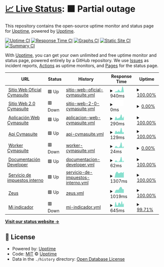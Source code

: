# [📈 Live Status](https://cymasuite.github.io): <!--live status--> **🟧 Partial outage**

This repository contains the open-source uptime monitor and status page for [Upptime](https://upptime.js.org), powered by [Upptime](https://github.com/upptime/upptime).

[![Uptime CI](https://github.com/CymaSuite/upptime/workflows/Uptime%20CI/badge.svg)](https://github.com/CymaSuite/upptime/actions?query=workflow%3A%22Uptime+CI%22)
[![Response Time CI](https://github.com/CymaSuite/upptime/workflows/Response%20Time%20CI/badge.svg)](https://github.com/CymaSuite/upptime/actions?query=workflow%3A%22Response+Time+CI%22)
[![Graphs CI](https://github.com/CymaSuite/upptime/workflows/Graphs%20CI/badge.svg)](https://github.com/CymaSuite/upptime/actions?query=workflow%3A%22Graphs+CI%22)
[![Static Site CI](https://github.com/CymaSuite/upptime/workflows/Static%20Site%20CI/badge.svg)](https://github.com/CymaSuite/upptime/actions?query=workflow%3A%22Static+Site+CI%22)
[![Summary CI](https://github.com/CymaSuite/upptime/workflows/Summary%20CI/badge.svg)](https://github.com/CymaSuite/upptime/actions?query=workflow%3A%22Summary+CI%22)

With [Upptime](https://upptime.js.org), you can get your own unlimited and free uptime monitor and status page, powered entirely by a GitHub repository. We use [Issues](https://github.com/upptime/upptime/issues) as incident reports, [Actions](https://github.com/CymaSuite/upptime/actions) as uptime monitors, and [Pages](https://cymasuite.github.io) for the status page.

<!--start: status pages-->
<!-- This summary is generated by Upptime (https://github.com/upptime/upptime) -->
<!-- Do not edit this manually, your changes will be overwritten -->
<!-- prettier-ignore -->
| URL | Status | History | Response Time | Uptime |
| --- | ------ | ------- | ------------- | ------ |
| <img alt="" src="https://icons.duckduckgo.com/ip3/www.cymasuite.com.ico" height="13"> [Sitio Web Oficial Cymasuite](https://www.cymasuite.com) | 🟩 Up | [sitio-web-oficial-cymasuite.yml](https://github.com/CymaSuite/upptime/commits/HEAD/history/sitio-web-oficial-cymasuite.yml) | <details><summary><img alt="Response time graph" src="./graphs/sitio-web-oficial-cymasuite/response-time-week.png" height="20"> 940ms</summary><br><a href="https://CymaSuite.github.io/upptime/history/sitio-web-oficial-cymasuite"><img alt="Response time 1805" src="https://img.shields.io/endpoint?url=https%3A%2F%2Fraw.githubusercontent.com%2FCymaSuite%2Fupptime%2FHEAD%2Fapi%2Fsitio-web-oficial-cymasuite%2Fresponse-time.json"></a><br><a href="https://CymaSuite.github.io/upptime/history/sitio-web-oficial-cymasuite"><img alt="24-hour response time 448" src="https://img.shields.io/endpoint?url=https%3A%2F%2Fraw.githubusercontent.com%2FCymaSuite%2Fupptime%2FHEAD%2Fapi%2Fsitio-web-oficial-cymasuite%2Fresponse-time-day.json"></a><br><a href="https://CymaSuite.github.io/upptime/history/sitio-web-oficial-cymasuite"><img alt="7-day response time 940" src="https://img.shields.io/endpoint?url=https%3A%2F%2Fraw.githubusercontent.com%2FCymaSuite%2Fupptime%2FHEAD%2Fapi%2Fsitio-web-oficial-cymasuite%2Fresponse-time-week.json"></a><br><a href="https://CymaSuite.github.io/upptime/history/sitio-web-oficial-cymasuite"><img alt="30-day response time 963" src="https://img.shields.io/endpoint?url=https%3A%2F%2Fraw.githubusercontent.com%2FCymaSuite%2Fupptime%2FHEAD%2Fapi%2Fsitio-web-oficial-cymasuite%2Fresponse-time-month.json"></a><br><a href="https://CymaSuite.github.io/upptime/history/sitio-web-oficial-cymasuite"><img alt="1-year response time 1011" src="https://img.shields.io/endpoint?url=https%3A%2F%2Fraw.githubusercontent.com%2FCymaSuite%2Fupptime%2FHEAD%2Fapi%2Fsitio-web-oficial-cymasuite%2Fresponse-time-year.json"></a></details> | <details><summary><a href="https://CymaSuite.github.io/upptime/history/sitio-web-oficial-cymasuite">100.00%</a></summary><a href="https://CymaSuite.github.io/upptime/history/sitio-web-oficial-cymasuite"><img alt="All-time uptime 99.71%" src="https://img.shields.io/endpoint?url=https%3A%2F%2Fraw.githubusercontent.com%2FCymaSuite%2Fupptime%2FHEAD%2Fapi%2Fsitio-web-oficial-cymasuite%2Fuptime.json"></a><br><a href="https://CymaSuite.github.io/upptime/history/sitio-web-oficial-cymasuite"><img alt="24-hour uptime 100.00%" src="https://img.shields.io/endpoint?url=https%3A%2F%2Fraw.githubusercontent.com%2FCymaSuite%2Fupptime%2FHEAD%2Fapi%2Fsitio-web-oficial-cymasuite%2Fuptime-day.json"></a><br><a href="https://CymaSuite.github.io/upptime/history/sitio-web-oficial-cymasuite"><img alt="7-day uptime 100.00%" src="https://img.shields.io/endpoint?url=https%3A%2F%2Fraw.githubusercontent.com%2FCymaSuite%2Fupptime%2FHEAD%2Fapi%2Fsitio-web-oficial-cymasuite%2Fuptime-week.json"></a><br><a href="https://CymaSuite.github.io/upptime/history/sitio-web-oficial-cymasuite"><img alt="30-day uptime 100.00%" src="https://img.shields.io/endpoint?url=https%3A%2F%2Fraw.githubusercontent.com%2FCymaSuite%2Fupptime%2FHEAD%2Fapi%2Fsitio-web-oficial-cymasuite%2Fuptime-month.json"></a><br><a href="https://CymaSuite.github.io/upptime/history/sitio-web-oficial-cymasuite"><img alt="1-year uptime 99.88%" src="https://img.shields.io/endpoint?url=https%3A%2F%2Fraw.githubusercontent.com%2FCymaSuite%2Fupptime%2FHEAD%2Fapi%2Fsitio-web-oficial-cymasuite%2Fuptime-year.json"></a></details>
| <img alt="" src="https://icons.duckduckgo.com/ip3/web.cymasuite.com.ico" height="13"> [Sitio Web 2.0 Cymasuite](https://web.cymasuite.com) | 🟥 Down | [sitio-web-2-0-cymasuite.yml](https://github.com/CymaSuite/upptime/commits/HEAD/history/sitio-web-2-0-cymasuite.yml) | <details><summary><img alt="Response time graph" src="./graphs/sitio-web-2-0-cymasuite/response-time-week.png" height="20"> 0ms</summary><br><a href="https://CymaSuite.github.io/upptime/history/sitio-web-2-0-cymasuite"><img alt="Response time 0" src="https://img.shields.io/endpoint?url=https%3A%2F%2Fraw.githubusercontent.com%2FCymaSuite%2Fupptime%2FHEAD%2Fapi%2Fsitio-web-2-0-cymasuite%2Fresponse-time.json"></a><br><a href="https://CymaSuite.github.io/upptime/history/sitio-web-2-0-cymasuite"><img alt="24-hour response time 0" src="https://img.shields.io/endpoint?url=https%3A%2F%2Fraw.githubusercontent.com%2FCymaSuite%2Fupptime%2FHEAD%2Fapi%2Fsitio-web-2-0-cymasuite%2Fresponse-time-day.json"></a><br><a href="https://CymaSuite.github.io/upptime/history/sitio-web-2-0-cymasuite"><img alt="7-day response time 0" src="https://img.shields.io/endpoint?url=https%3A%2F%2Fraw.githubusercontent.com%2FCymaSuite%2Fupptime%2FHEAD%2Fapi%2Fsitio-web-2-0-cymasuite%2Fresponse-time-week.json"></a><br><a href="https://CymaSuite.github.io/upptime/history/sitio-web-2-0-cymasuite"><img alt="30-day response time 0" src="https://img.shields.io/endpoint?url=https%3A%2F%2Fraw.githubusercontent.com%2FCymaSuite%2Fupptime%2FHEAD%2Fapi%2Fsitio-web-2-0-cymasuite%2Fresponse-time-month.json"></a><br><a href="https://CymaSuite.github.io/upptime/history/sitio-web-2-0-cymasuite"><img alt="1-year response time 0" src="https://img.shields.io/endpoint?url=https%3A%2F%2Fraw.githubusercontent.com%2FCymaSuite%2Fupptime%2FHEAD%2Fapi%2Fsitio-web-2-0-cymasuite%2Fresponse-time-year.json"></a></details> | <details><summary><a href="https://CymaSuite.github.io/upptime/history/sitio-web-2-0-cymasuite">0.00%</a></summary><a href="https://CymaSuite.github.io/upptime/history/sitio-web-2-0-cymasuite"><img alt="All-time uptime 0.58%" src="https://img.shields.io/endpoint?url=https%3A%2F%2Fraw.githubusercontent.com%2FCymaSuite%2Fupptime%2FHEAD%2Fapi%2Fsitio-web-2-0-cymasuite%2Fuptime.json"></a><br><a href="https://CymaSuite.github.io/upptime/history/sitio-web-2-0-cymasuite"><img alt="24-hour uptime 0.00%" src="https://img.shields.io/endpoint?url=https%3A%2F%2Fraw.githubusercontent.com%2FCymaSuite%2Fupptime%2FHEAD%2Fapi%2Fsitio-web-2-0-cymasuite%2Fuptime-day.json"></a><br><a href="https://CymaSuite.github.io/upptime/history/sitio-web-2-0-cymasuite"><img alt="7-day uptime 0.00%" src="https://img.shields.io/endpoint?url=https%3A%2F%2Fraw.githubusercontent.com%2FCymaSuite%2Fupptime%2FHEAD%2Fapi%2Fsitio-web-2-0-cymasuite%2Fuptime-week.json"></a><br><a href="https://CymaSuite.github.io/upptime/history/sitio-web-2-0-cymasuite"><img alt="30-day uptime 0.00%" src="https://img.shields.io/endpoint?url=https%3A%2F%2Fraw.githubusercontent.com%2FCymaSuite%2Fupptime%2FHEAD%2Fapi%2Fsitio-web-2-0-cymasuite%2Fuptime-month.json"></a><br><a href="https://CymaSuite.github.io/upptime/history/sitio-web-2-0-cymasuite"><img alt="1-year uptime 0.00%" src="https://img.shields.io/endpoint?url=https%3A%2F%2Fraw.githubusercontent.com%2FCymaSuite%2Fupptime%2FHEAD%2Fapi%2Fsitio-web-2-0-cymasuite%2Fuptime-year.json"></a></details>
| <img alt="" src="https://icons.duckduckgo.com/ip3/app.cymasuite.com.ico" height="13"> [Aplicación Web Cymasuite](https://app.cymasuite.com) | 🟩 Up | [aplicacion-web-cymasuite.yml](https://github.com/CymaSuite/upptime/commits/HEAD/history/aplicacion-web-cymasuite.yml) | <details><summary><img alt="Response time graph" src="./graphs/aplicacion-web-cymasuite/response-time-week.png" height="20"> 290ms</summary><br><a href="https://CymaSuite.github.io/upptime/history/aplicacion-web-cymasuite"><img alt="Response time 398" src="https://img.shields.io/endpoint?url=https%3A%2F%2Fraw.githubusercontent.com%2FCymaSuite%2Fupptime%2FHEAD%2Fapi%2Faplicacion-web-cymasuite%2Fresponse-time.json"></a><br><a href="https://CymaSuite.github.io/upptime/history/aplicacion-web-cymasuite"><img alt="24-hour response time 362" src="https://img.shields.io/endpoint?url=https%3A%2F%2Fraw.githubusercontent.com%2FCymaSuite%2Fupptime%2FHEAD%2Fapi%2Faplicacion-web-cymasuite%2Fresponse-time-day.json"></a><br><a href="https://CymaSuite.github.io/upptime/history/aplicacion-web-cymasuite"><img alt="7-day response time 290" src="https://img.shields.io/endpoint?url=https%3A%2F%2Fraw.githubusercontent.com%2FCymaSuite%2Fupptime%2FHEAD%2Fapi%2Faplicacion-web-cymasuite%2Fresponse-time-week.json"></a><br><a href="https://CymaSuite.github.io/upptime/history/aplicacion-web-cymasuite"><img alt="30-day response time 454" src="https://img.shields.io/endpoint?url=https%3A%2F%2Fraw.githubusercontent.com%2FCymaSuite%2Fupptime%2FHEAD%2Fapi%2Faplicacion-web-cymasuite%2Fresponse-time-month.json"></a><br><a href="https://CymaSuite.github.io/upptime/history/aplicacion-web-cymasuite"><img alt="1-year response time 380" src="https://img.shields.io/endpoint?url=https%3A%2F%2Fraw.githubusercontent.com%2FCymaSuite%2Fupptime%2FHEAD%2Fapi%2Faplicacion-web-cymasuite%2Fresponse-time-year.json"></a></details> | <details><summary><a href="https://CymaSuite.github.io/upptime/history/aplicacion-web-cymasuite">100.00%</a></summary><a href="https://CymaSuite.github.io/upptime/history/aplicacion-web-cymasuite"><img alt="All-time uptime 99.99%" src="https://img.shields.io/endpoint?url=https%3A%2F%2Fraw.githubusercontent.com%2FCymaSuite%2Fupptime%2FHEAD%2Fapi%2Faplicacion-web-cymasuite%2Fuptime.json"></a><br><a href="https://CymaSuite.github.io/upptime/history/aplicacion-web-cymasuite"><img alt="24-hour uptime 100.00%" src="https://img.shields.io/endpoint?url=https%3A%2F%2Fraw.githubusercontent.com%2FCymaSuite%2Fupptime%2FHEAD%2Fapi%2Faplicacion-web-cymasuite%2Fuptime-day.json"></a><br><a href="https://CymaSuite.github.io/upptime/history/aplicacion-web-cymasuite"><img alt="7-day uptime 100.00%" src="https://img.shields.io/endpoint?url=https%3A%2F%2Fraw.githubusercontent.com%2FCymaSuite%2Fupptime%2FHEAD%2Fapi%2Faplicacion-web-cymasuite%2Fuptime-week.json"></a><br><a href="https://CymaSuite.github.io/upptime/history/aplicacion-web-cymasuite"><img alt="30-day uptime 100.00%" src="https://img.shields.io/endpoint?url=https%3A%2F%2Fraw.githubusercontent.com%2FCymaSuite%2Fupptime%2FHEAD%2Fapi%2Faplicacion-web-cymasuite%2Fuptime-month.json"></a><br><a href="https://CymaSuite.github.io/upptime/history/aplicacion-web-cymasuite"><img alt="1-year uptime 99.99%" src="https://img.shields.io/endpoint?url=https%3A%2F%2Fraw.githubusercontent.com%2FCymaSuite%2Fupptime%2FHEAD%2Fapi%2Faplicacion-web-cymasuite%2Fuptime-year.json"></a></details>
| <img alt="" src="https://icons.duckduckgo.com/ip3/api.cymasuite.com.ico" height="13"> [Api Cymasuite](https://api.cymasuite.com/api/v1/healthcheck) | 🟩 Up | [api-cymasuite.yml](https://github.com/CymaSuite/upptime/commits/HEAD/history/api-cymasuite.yml) | <details><summary><img alt="Response time graph" src="./graphs/api-cymasuite/response-time-week.png" height="20"> 129ms</summary><br><a href="https://CymaSuite.github.io/upptime/history/api-cymasuite"><img alt="Response time 178" src="https://img.shields.io/endpoint?url=https%3A%2F%2Fraw.githubusercontent.com%2FCymaSuite%2Fupptime%2FHEAD%2Fapi%2Fapi-cymasuite%2Fresponse-time.json"></a><br><a href="https://CymaSuite.github.io/upptime/history/api-cymasuite"><img alt="24-hour response time 94" src="https://img.shields.io/endpoint?url=https%3A%2F%2Fraw.githubusercontent.com%2FCymaSuite%2Fupptime%2FHEAD%2Fapi%2Fapi-cymasuite%2Fresponse-time-day.json"></a><br><a href="https://CymaSuite.github.io/upptime/history/api-cymasuite"><img alt="7-day response time 129" src="https://img.shields.io/endpoint?url=https%3A%2F%2Fraw.githubusercontent.com%2FCymaSuite%2Fupptime%2FHEAD%2Fapi%2Fapi-cymasuite%2Fresponse-time-week.json"></a><br><a href="https://CymaSuite.github.io/upptime/history/api-cymasuite"><img alt="30-day response time 166" src="https://img.shields.io/endpoint?url=https%3A%2F%2Fraw.githubusercontent.com%2FCymaSuite%2Fupptime%2FHEAD%2Fapi%2Fapi-cymasuite%2Fresponse-time-month.json"></a><br><a href="https://CymaSuite.github.io/upptime/history/api-cymasuite"><img alt="1-year response time 178" src="https://img.shields.io/endpoint?url=https%3A%2F%2Fraw.githubusercontent.com%2FCymaSuite%2Fupptime%2FHEAD%2Fapi%2Fapi-cymasuite%2Fresponse-time-year.json"></a></details> | <details><summary><a href="https://CymaSuite.github.io/upptime/history/api-cymasuite">100.00%</a></summary><a href="https://CymaSuite.github.io/upptime/history/api-cymasuite"><img alt="All-time uptime 99.48%" src="https://img.shields.io/endpoint?url=https%3A%2F%2Fraw.githubusercontent.com%2FCymaSuite%2Fupptime%2FHEAD%2Fapi%2Fapi-cymasuite%2Fuptime.json"></a><br><a href="https://CymaSuite.github.io/upptime/history/api-cymasuite"><img alt="24-hour uptime 100.00%" src="https://img.shields.io/endpoint?url=https%3A%2F%2Fraw.githubusercontent.com%2FCymaSuite%2Fupptime%2FHEAD%2Fapi%2Fapi-cymasuite%2Fuptime-day.json"></a><br><a href="https://CymaSuite.github.io/upptime/history/api-cymasuite"><img alt="7-day uptime 100.00%" src="https://img.shields.io/endpoint?url=https%3A%2F%2Fraw.githubusercontent.com%2FCymaSuite%2Fupptime%2FHEAD%2Fapi%2Fapi-cymasuite%2Fuptime-week.json"></a><br><a href="https://CymaSuite.github.io/upptime/history/api-cymasuite"><img alt="30-day uptime 100.00%" src="https://img.shields.io/endpoint?url=https%3A%2F%2Fraw.githubusercontent.com%2FCymaSuite%2Fupptime%2FHEAD%2Fapi%2Fapi-cymasuite%2Fuptime-month.json"></a><br><a href="https://CymaSuite.github.io/upptime/history/api-cymasuite"><img alt="1-year uptime 99.34%" src="https://img.shields.io/endpoint?url=https%3A%2F%2Fraw.githubusercontent.com%2FCymaSuite%2Fupptime%2FHEAD%2Fapi%2Fapi-cymasuite%2Fuptime-year.json"></a></details>
| <img alt="" src="https://icons.duckduckgo.com/ip3/api.cymasuite.com.ico" height="13"> [Worker Cymasuite](https://api.cymasuite.com/sidekiq) | 🟥 Down | [worker-cymasuite.yml](https://github.com/CymaSuite/upptime/commits/HEAD/history/worker-cymasuite.yml) | <details><summary><img alt="Response time graph" src="./graphs/worker-cymasuite/response-time-week.png" height="20"> 24ms</summary><br><a href="https://CymaSuite.github.io/upptime/history/worker-cymasuite"><img alt="Response time 57" src="https://img.shields.io/endpoint?url=https%3A%2F%2Fraw.githubusercontent.com%2FCymaSuite%2Fupptime%2FHEAD%2Fapi%2Fworker-cymasuite%2Fresponse-time.json"></a><br><a href="https://CymaSuite.github.io/upptime/history/worker-cymasuite"><img alt="24-hour response time 23" src="https://img.shields.io/endpoint?url=https%3A%2F%2Fraw.githubusercontent.com%2FCymaSuite%2Fupptime%2FHEAD%2Fapi%2Fworker-cymasuite%2Fresponse-time-day.json"></a><br><a href="https://CymaSuite.github.io/upptime/history/worker-cymasuite"><img alt="7-day response time 24" src="https://img.shields.io/endpoint?url=https%3A%2F%2Fraw.githubusercontent.com%2FCymaSuite%2Fupptime%2FHEAD%2Fapi%2Fworker-cymasuite%2Fresponse-time-week.json"></a><br><a href="https://CymaSuite.github.io/upptime/history/worker-cymasuite"><img alt="30-day response time 35" src="https://img.shields.io/endpoint?url=https%3A%2F%2Fraw.githubusercontent.com%2FCymaSuite%2Fupptime%2FHEAD%2Fapi%2Fworker-cymasuite%2Fresponse-time-month.json"></a><br><a href="https://CymaSuite.github.io/upptime/history/worker-cymasuite"><img alt="1-year response time 46" src="https://img.shields.io/endpoint?url=https%3A%2F%2Fraw.githubusercontent.com%2FCymaSuite%2Fupptime%2FHEAD%2Fapi%2Fworker-cymasuite%2Fresponse-time-year.json"></a></details> | <details><summary><a href="https://CymaSuite.github.io/upptime/history/worker-cymasuite">0.00%</a></summary><a href="https://CymaSuite.github.io/upptime/history/worker-cymasuite"><img alt="All-time uptime 74.89%" src="https://img.shields.io/endpoint?url=https%3A%2F%2Fraw.githubusercontent.com%2FCymaSuite%2Fupptime%2FHEAD%2Fapi%2Fworker-cymasuite%2Fuptime.json"></a><br><a href="https://CymaSuite.github.io/upptime/history/worker-cymasuite"><img alt="24-hour uptime 0.00%" src="https://img.shields.io/endpoint?url=https%3A%2F%2Fraw.githubusercontent.com%2FCymaSuite%2Fupptime%2FHEAD%2Fapi%2Fworker-cymasuite%2Fuptime-day.json"></a><br><a href="https://CymaSuite.github.io/upptime/history/worker-cymasuite"><img alt="7-day uptime 0.00%" src="https://img.shields.io/endpoint?url=https%3A%2F%2Fraw.githubusercontent.com%2FCymaSuite%2Fupptime%2FHEAD%2Fapi%2Fworker-cymasuite%2Fuptime-week.json"></a><br><a href="https://CymaSuite.github.io/upptime/history/worker-cymasuite"><img alt="30-day uptime 0.00%" src="https://img.shields.io/endpoint?url=https%3A%2F%2Fraw.githubusercontent.com%2FCymaSuite%2Fupptime%2FHEAD%2Fapi%2Fworker-cymasuite%2Fuptime-month.json"></a><br><a href="https://CymaSuite.github.io/upptime/history/worker-cymasuite"><img alt="1-year uptime 17.85%" src="https://img.shields.io/endpoint?url=https%3A%2F%2Fraw.githubusercontent.com%2FCymaSuite%2Fupptime%2FHEAD%2Fapi%2Fworker-cymasuite%2Fuptime-year.json"></a></details>
| <img alt="" src="https://icons.duckduckgo.com/ip3/api.cymasuite.com.ico" height="13"> [Documentación Developer](https://api.cymasuite.com/api-docs/index.html) | 🟩 Up | [documentacion-developer.yml](https://github.com/CymaSuite/upptime/commits/HEAD/history/documentacion-developer.yml) | <details><summary><img alt="Response time graph" src="./graphs/documentacion-developer/response-time-week.png" height="20"> 62ms</summary><br><a href="https://CymaSuite.github.io/upptime/history/documentacion-developer"><img alt="Response time 95" src="https://img.shields.io/endpoint?url=https%3A%2F%2Fraw.githubusercontent.com%2FCymaSuite%2Fupptime%2FHEAD%2Fapi%2Fdocumentacion-developer%2Fresponse-time.json"></a><br><a href="https://CymaSuite.github.io/upptime/history/documentacion-developer"><img alt="24-hour response time 59" src="https://img.shields.io/endpoint?url=https%3A%2F%2Fraw.githubusercontent.com%2FCymaSuite%2Fupptime%2FHEAD%2Fapi%2Fdocumentacion-developer%2Fresponse-time-day.json"></a><br><a href="https://CymaSuite.github.io/upptime/history/documentacion-developer"><img alt="7-day response time 62" src="https://img.shields.io/endpoint?url=https%3A%2F%2Fraw.githubusercontent.com%2FCymaSuite%2Fupptime%2FHEAD%2Fapi%2Fdocumentacion-developer%2Fresponse-time-week.json"></a><br><a href="https://CymaSuite.github.io/upptime/history/documentacion-developer"><img alt="30-day response time 92" src="https://img.shields.io/endpoint?url=https%3A%2F%2Fraw.githubusercontent.com%2FCymaSuite%2Fupptime%2FHEAD%2Fapi%2Fdocumentacion-developer%2Fresponse-time-month.json"></a><br><a href="https://CymaSuite.github.io/upptime/history/documentacion-developer"><img alt="1-year response time 84" src="https://img.shields.io/endpoint?url=https%3A%2F%2Fraw.githubusercontent.com%2FCymaSuite%2Fupptime%2FHEAD%2Fapi%2Fdocumentacion-developer%2Fresponse-time-year.json"></a></details> | <details><summary><a href="https://CymaSuite.github.io/upptime/history/documentacion-developer">100.00%</a></summary><a href="https://CymaSuite.github.io/upptime/history/documentacion-developer"><img alt="All-time uptime 99.50%" src="https://img.shields.io/endpoint?url=https%3A%2F%2Fraw.githubusercontent.com%2FCymaSuite%2Fupptime%2FHEAD%2Fapi%2Fdocumentacion-developer%2Fuptime.json"></a><br><a href="https://CymaSuite.github.io/upptime/history/documentacion-developer"><img alt="24-hour uptime 100.00%" src="https://img.shields.io/endpoint?url=https%3A%2F%2Fraw.githubusercontent.com%2FCymaSuite%2Fupptime%2FHEAD%2Fapi%2Fdocumentacion-developer%2Fuptime-day.json"></a><br><a href="https://CymaSuite.github.io/upptime/history/documentacion-developer"><img alt="7-day uptime 100.00%" src="https://img.shields.io/endpoint?url=https%3A%2F%2Fraw.githubusercontent.com%2FCymaSuite%2Fupptime%2FHEAD%2Fapi%2Fdocumentacion-developer%2Fuptime-week.json"></a><br><a href="https://CymaSuite.github.io/upptime/history/documentacion-developer"><img alt="30-day uptime 100.00%" src="https://img.shields.io/endpoint?url=https%3A%2F%2Fraw.githubusercontent.com%2FCymaSuite%2Fupptime%2FHEAD%2Fapi%2Fdocumentacion-developer%2Fuptime-month.json"></a><br><a href="https://CymaSuite.github.io/upptime/history/documentacion-developer"><img alt="1-year uptime 99.34%" src="https://img.shields.io/endpoint?url=https%3A%2F%2Fraw.githubusercontent.com%2FCymaSuite%2Fupptime%2FHEAD%2Fapi%2Fdocumentacion-developer%2Fuptime-year.json"></a></details>
| <img alt="" src="https://icons.duckduckgo.com/ip3/homer.sii.cl.ico" height="13"> [Servicio de impuestos interno](https://homer.sii.cl) | 🟩 Up | [servicio-de-impuestos-interno.yml](https://github.com/CymaSuite/upptime/commits/HEAD/history/servicio-de-impuestos-interno.yml) | <details><summary><img alt="Response time graph" src="./graphs/servicio-de-impuestos-interno/response-time-week.png" height="20"> 1307ms</summary><br><a href="https://CymaSuite.github.io/upptime/history/servicio-de-impuestos-interno"><img alt="Response time 1000" src="https://img.shields.io/endpoint?url=https%3A%2F%2Fraw.githubusercontent.com%2FCymaSuite%2Fupptime%2FHEAD%2Fapi%2Fservicio-de-impuestos-interno%2Fresponse-time.json"></a><br><a href="https://CymaSuite.github.io/upptime/history/servicio-de-impuestos-interno"><img alt="24-hour response time 1500" src="https://img.shields.io/endpoint?url=https%3A%2F%2Fraw.githubusercontent.com%2FCymaSuite%2Fupptime%2FHEAD%2Fapi%2Fservicio-de-impuestos-interno%2Fresponse-time-day.json"></a><br><a href="https://CymaSuite.github.io/upptime/history/servicio-de-impuestos-interno"><img alt="7-day response time 1307" src="https://img.shields.io/endpoint?url=https%3A%2F%2Fraw.githubusercontent.com%2FCymaSuite%2Fupptime%2FHEAD%2Fapi%2Fservicio-de-impuestos-interno%2Fresponse-time-week.json"></a><br><a href="https://CymaSuite.github.io/upptime/history/servicio-de-impuestos-interno"><img alt="30-day response time 1251" src="https://img.shields.io/endpoint?url=https%3A%2F%2Fraw.githubusercontent.com%2FCymaSuite%2Fupptime%2FHEAD%2Fapi%2Fservicio-de-impuestos-interno%2Fresponse-time-month.json"></a><br><a href="https://CymaSuite.github.io/upptime/history/servicio-de-impuestos-interno"><img alt="1-year response time 1064" src="https://img.shields.io/endpoint?url=https%3A%2F%2Fraw.githubusercontent.com%2FCymaSuite%2Fupptime%2FHEAD%2Fapi%2Fservicio-de-impuestos-interno%2Fresponse-time-year.json"></a></details> | <details><summary><a href="https://CymaSuite.github.io/upptime/history/servicio-de-impuestos-interno">100.00%</a></summary><a href="https://CymaSuite.github.io/upptime/history/servicio-de-impuestos-interno"><img alt="All-time uptime 99.14%" src="https://img.shields.io/endpoint?url=https%3A%2F%2Fraw.githubusercontent.com%2FCymaSuite%2Fupptime%2FHEAD%2Fapi%2Fservicio-de-impuestos-interno%2Fuptime.json"></a><br><a href="https://CymaSuite.github.io/upptime/history/servicio-de-impuestos-interno"><img alt="24-hour uptime 100.00%" src="https://img.shields.io/endpoint?url=https%3A%2F%2Fraw.githubusercontent.com%2FCymaSuite%2Fupptime%2FHEAD%2Fapi%2Fservicio-de-impuestos-interno%2Fuptime-day.json"></a><br><a href="https://CymaSuite.github.io/upptime/history/servicio-de-impuestos-interno"><img alt="7-day uptime 100.00%" src="https://img.shields.io/endpoint?url=https%3A%2F%2Fraw.githubusercontent.com%2FCymaSuite%2Fupptime%2FHEAD%2Fapi%2Fservicio-de-impuestos-interno%2Fuptime-week.json"></a><br><a href="https://CymaSuite.github.io/upptime/history/servicio-de-impuestos-interno"><img alt="30-day uptime 100.00%" src="https://img.shields.io/endpoint?url=https%3A%2F%2Fraw.githubusercontent.com%2FCymaSuite%2Fupptime%2FHEAD%2Fapi%2Fservicio-de-impuestos-interno%2Fuptime-month.json"></a><br><a href="https://CymaSuite.github.io/upptime/history/servicio-de-impuestos-interno"><img alt="1-year uptime 97.68%" src="https://img.shields.io/endpoint?url=https%3A%2F%2Fraw.githubusercontent.com%2FCymaSuite%2Fupptime%2FHEAD%2Fapi%2Fservicio-de-impuestos-interno%2Fuptime-year.json"></a></details>
| <img alt="" src="https://icons.duckduckgo.com/ip3/zeusr.sii.cl.ico" height="13"> [Zeus](https://zeusr.sii.cl) | 🟩 Up | [zeus.yml](https://github.com/CymaSuite/upptime/commits/HEAD/history/zeus.yml) | <details><summary><img alt="Response time graph" src="./graphs/zeus/response-time-week.png" height="20"> 1019ms</summary><br><a href="https://CymaSuite.github.io/upptime/history/zeus"><img alt="Response time 861" src="https://img.shields.io/endpoint?url=https%3A%2F%2Fraw.githubusercontent.com%2FCymaSuite%2Fupptime%2FHEAD%2Fapi%2Fzeus%2Fresponse-time.json"></a><br><a href="https://CymaSuite.github.io/upptime/history/zeus"><img alt="24-hour response time 933" src="https://img.shields.io/endpoint?url=https%3A%2F%2Fraw.githubusercontent.com%2FCymaSuite%2Fupptime%2FHEAD%2Fapi%2Fzeus%2Fresponse-time-day.json"></a><br><a href="https://CymaSuite.github.io/upptime/history/zeus"><img alt="7-day response time 1019" src="https://img.shields.io/endpoint?url=https%3A%2F%2Fraw.githubusercontent.com%2FCymaSuite%2Fupptime%2FHEAD%2Fapi%2Fzeus%2Fresponse-time-week.json"></a><br><a href="https://CymaSuite.github.io/upptime/history/zeus"><img alt="30-day response time 972" src="https://img.shields.io/endpoint?url=https%3A%2F%2Fraw.githubusercontent.com%2FCymaSuite%2Fupptime%2FHEAD%2Fapi%2Fzeus%2Fresponse-time-month.json"></a><br><a href="https://CymaSuite.github.io/upptime/history/zeus"><img alt="1-year response time 892" src="https://img.shields.io/endpoint?url=https%3A%2F%2Fraw.githubusercontent.com%2FCymaSuite%2Fupptime%2FHEAD%2Fapi%2Fzeus%2Fresponse-time-year.json"></a></details> | <details><summary><a href="https://CymaSuite.github.io/upptime/history/zeus">100.00%</a></summary><a href="https://CymaSuite.github.io/upptime/history/zeus"><img alt="All-time uptime 99.96%" src="https://img.shields.io/endpoint?url=https%3A%2F%2Fraw.githubusercontent.com%2FCymaSuite%2Fupptime%2FHEAD%2Fapi%2Fzeus%2Fuptime.json"></a><br><a href="https://CymaSuite.github.io/upptime/history/zeus"><img alt="24-hour uptime 100.00%" src="https://img.shields.io/endpoint?url=https%3A%2F%2Fraw.githubusercontent.com%2FCymaSuite%2Fupptime%2FHEAD%2Fapi%2Fzeus%2Fuptime-day.json"></a><br><a href="https://CymaSuite.github.io/upptime/history/zeus"><img alt="7-day uptime 100.00%" src="https://img.shields.io/endpoint?url=https%3A%2F%2Fraw.githubusercontent.com%2FCymaSuite%2Fupptime%2FHEAD%2Fapi%2Fzeus%2Fuptime-week.json"></a><br><a href="https://CymaSuite.github.io/upptime/history/zeus"><img alt="30-day uptime 99.94%" src="https://img.shields.io/endpoint?url=https%3A%2F%2Fraw.githubusercontent.com%2FCymaSuite%2Fupptime%2FHEAD%2Fapi%2Fzeus%2Fuptime-month.json"></a><br><a href="https://CymaSuite.github.io/upptime/history/zeus"><img alt="1-year uptime 99.99%" src="https://img.shields.io/endpoint?url=https%3A%2F%2Fraw.githubusercontent.com%2FCymaSuite%2Fupptime%2FHEAD%2Fapi%2Fzeus%2Fuptime-year.json"></a></details>
| <img alt="" src="https://icons.duckduckgo.com/ip3/mindicador.cl.ico" height="13"> [Mi indicador](https://mindicador.cl) | 🟥 Down | [mi-indicador.yml](https://github.com/CymaSuite/upptime/commits/HEAD/history/mi-indicador.yml) | <details><summary><img alt="Response time graph" src="./graphs/mi-indicador/response-time-week.png" height="20"> 645ms</summary><br><a href="https://CymaSuite.github.io/upptime/history/mi-indicador"><img alt="Response time 1840" src="https://img.shields.io/endpoint?url=https%3A%2F%2Fraw.githubusercontent.com%2FCymaSuite%2Fupptime%2FHEAD%2Fapi%2Fmi-indicador%2Fresponse-time.json"></a><br><a href="https://CymaSuite.github.io/upptime/history/mi-indicador"><img alt="24-hour response time 710" src="https://img.shields.io/endpoint?url=https%3A%2F%2Fraw.githubusercontent.com%2FCymaSuite%2Fupptime%2FHEAD%2Fapi%2Fmi-indicador%2Fresponse-time-day.json"></a><br><a href="https://CymaSuite.github.io/upptime/history/mi-indicador"><img alt="7-day response time 645" src="https://img.shields.io/endpoint?url=https%3A%2F%2Fraw.githubusercontent.com%2FCymaSuite%2Fupptime%2FHEAD%2Fapi%2Fmi-indicador%2Fresponse-time-week.json"></a><br><a href="https://CymaSuite.github.io/upptime/history/mi-indicador"><img alt="30-day response time 1194" src="https://img.shields.io/endpoint?url=https%3A%2F%2Fraw.githubusercontent.com%2FCymaSuite%2Fupptime%2FHEAD%2Fapi%2Fmi-indicador%2Fresponse-time-month.json"></a><br><a href="https://CymaSuite.github.io/upptime/history/mi-indicador"><img alt="1-year response time 1255" src="https://img.shields.io/endpoint?url=https%3A%2F%2Fraw.githubusercontent.com%2FCymaSuite%2Fupptime%2FHEAD%2Fapi%2Fmi-indicador%2Fresponse-time-year.json"></a></details> | <details><summary><a href="https://CymaSuite.github.io/upptime/history/mi-indicador">99.71%</a></summary><a href="https://CymaSuite.github.io/upptime/history/mi-indicador"><img alt="All-time uptime 99.82%" src="https://img.shields.io/endpoint?url=https%3A%2F%2Fraw.githubusercontent.com%2FCymaSuite%2Fupptime%2FHEAD%2Fapi%2Fmi-indicador%2Fuptime.json"></a><br><a href="https://CymaSuite.github.io/upptime/history/mi-indicador"><img alt="24-hour uptime 99.97%" src="https://img.shields.io/endpoint?url=https%3A%2F%2Fraw.githubusercontent.com%2FCymaSuite%2Fupptime%2FHEAD%2Fapi%2Fmi-indicador%2Fuptime-day.json"></a><br><a href="https://CymaSuite.github.io/upptime/history/mi-indicador"><img alt="7-day uptime 99.71%" src="https://img.shields.io/endpoint?url=https%3A%2F%2Fraw.githubusercontent.com%2FCymaSuite%2Fupptime%2FHEAD%2Fapi%2Fmi-indicador%2Fuptime-week.json"></a><br><a href="https://CymaSuite.github.io/upptime/history/mi-indicador"><img alt="30-day uptime 99.58%" src="https://img.shields.io/endpoint?url=https%3A%2F%2Fraw.githubusercontent.com%2FCymaSuite%2Fupptime%2FHEAD%2Fapi%2Fmi-indicador%2Fuptime-month.json"></a><br><a href="https://CymaSuite.github.io/upptime/history/mi-indicador"><img alt="1-year uptime 99.44%" src="https://img.shields.io/endpoint?url=https%3A%2F%2Fraw.githubusercontent.com%2FCymaSuite%2Fupptime%2FHEAD%2Fapi%2Fmi-indicador%2Fuptime-year.json"></a></details>

<!--end: status pages-->

[**Visit our status website →**](https://cymasuite.github.io)

## 📄 License

- Powered by: [Upptime](https://github.com/upptime/upptime)
- Code: [MIT](./LICENSE) © [Upptime](https://upptime.js.org)
- Data in the `./history` directory: [Open Database License](https://opendatacommons.org/licenses/odbl/1-0/)
